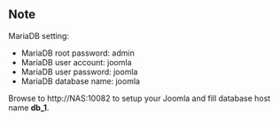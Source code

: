 ## Note
MariaDB setting:

- MariaDB root password: admin
- MariaDB user account: joomla
- MariaDB user password: joomla
- MariaDB database name: joomla

Browse to http://NAS:10082 to setup your Joomla and fill database host name **db_1**.
